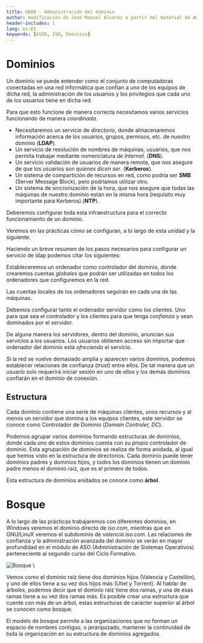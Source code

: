 ```yaml
---
title: UD09 - Administración del dominio
author: modificación de José Manuel Alvarez a partir del material de Angel Berlanas Vicente
header-includes: |
lang: es-ES
keywords: [ASIR, ISO, Dominios]
---
```


# Dominios

Un dominio se puede entender como el conjunto de computadoras conectadas en una red informática que confían a uno de los equipos de dicha red, la administración de los usuarios y los privilegios que cada uno de los usuarios tiene en dicha red.

Para que esto funcione de manera correcta necesitamos varios servicios funcionando de manera _coordinada_. 

* Necesitaremos un servicio de _directorio_, donde almacenaremos información acerca de los usuarios, grupos, permisos, etc. de nuestro dominio (**LDAP**). 
* Un servicio de resolución de nombres de máquinas, usuarios, que nos permita trabajar mediante nomenclatura _de Internet_. (**DNS**).
* Un servicio validación de usuarios de manera remota, que nos asegure de que los usuarios son _quienes dicen ser_. (**Kerberos**).
* Un sistema de compartición de recursos en red, como podría ser **SMB** (Server Message Block), pero podríamos utilizar otro.
* Un sistema de sincronización de la hora, que nos asegure que todas las máquinas de nuestro dominio están en la misma hora (requisito muy importante para Kerberos).(**NTP**).

Deberemos configurar toda esta infraestructura para el correcto funcionamiento de un dominio.

Veremos en las prácticas cómo se configuran, a lo largo de esta unidad y la siguiente.

Haciendo un breve resumen de los pasos necesarios para configurar un servicio de ldap podemos citar los siguientes:

Estableceremos un ordenador como controlador del dominio, donde crearemos cuentas _globales_ que podrán ser utilizadas en todos los ordenadores que configuremos en la red.

Las cuentas locales de los ordenadores seguirán en cada una de las máquinas.

Debemos configurar tanto el ordenador servidor como los clientes. Uno para que sea el controlador y los clientes para que tenga _confianza_ y sean dominados por el servidor.

De alguna manera los servidores, dentro del dominio, anuncian sus servicios a los usuarios. Los usuarios obtienen acceso sin importar que ordenador del dominio está _ofreciendo_ el servicio.

Si la red se vuelve demasiado amplia y aparecen varios dominios, podemos establecer relaciones de confianza (_trust_) entre ellos. De tal manera que un usuario solo requerirá iniciar sesión en uno de ellos y los demás dominios confiarán en el dominio de conexión.

## Estructura

Cada dominio contiene una serie de máquinas clientes, unos recursos y al menos un servidor que domina a los equipos clientes, este servidor se conoce como Controlador de Dominio (_Domain Controler, DC_).

Podemos agrupar varios dominios formando estructuras de dominios, donde cada uno de estos dominios cuenta con su propio controlador de dominio. Esta agrupación de dominios se realiza de forma anidada, al igual que hemos visto en la estructura de directorios. Cada dominio puede tener dominios padres y dominios hijos, y todos los dominios tienen un dominio padre menos el dominio raíz, que es el primero de todos.

Esta estructura de dominios anidados se conoce como **árbol**.

# Bosque

A lo largo de las prácticas trabajaremos con diferentes dominios, en Windows veremos el dominio directo de _iso.com_, mientras que en GNU/LinuX veremos el subdominio de _valencia.iso.com_. Las relaciones de confianza y la administración avanzada del dominio se verán en mayor profundidad en el módulo de ASO (Administración de Sistemas Operativos) perteneciente al segundo curso del Ciclo Formativo.

![Bosque](AD2016/ISO_AD_Arboles.png)
\ 

Vemos como el dominio raíz tiene dos dominios hijos (Valencia y Castellón), y uno de ellos tiene a su vez dos hijos más (Utiel y Torrent). Al hablar de árboles, podemos decir que el dominio raíz tiene dos ramas, y una de esas ramas tiene a su vez dos ramas más. Es posible crear una estructura que cuente con más de un árbol, estas estructuras de carácter superior al árbol se conocen como bosque.

El modelo de bosque permite a las organizaciones que no forman un espacio de nombres contiguo, o jerarquizado, mantener la continuidad de toda la organización en su estructura de dominios agregados.

